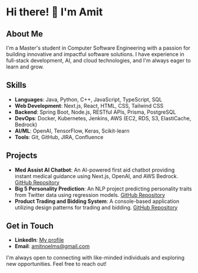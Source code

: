 # Hi there! 👋 I'm Amit

## About Me
I'm a Master's student in Computer Software Engineering with a passion for building innovative and impactful software solutions. I have experience in full-stack development, AI, and cloud technologies, and I'm always eager to learn and grow.

## Skills
- **Languages**: Java, Python, C++, JavaScript, TypeScript, SQL
- **Web Development**: Next.js, React, HTML, CSS, Tailwind CSS
- **Backend**: Spring Boot, Node.js, RESTful APIs, Prisma, PostgreSQL
- **DevOps**: Docker, Kubernetes, Jenkins, AWS (EC2, RDS, S3, ElastiCache, Bedrock)
- **AI/ML**: OpenAI, TensorFlow, Keras, Scikit-learn
- **Tools**: Git, GitHub, JIRA, Confluence

## Projects
- **Med Assist AI Chatbot**: An AI-powered first aid chatbot providing instant medical guidance using Next.js, OpenAI, and AWS Bedrock. [GitHub Repository](https://github.com/yourusername/med-assist)
- **Big 5 Personality Prediction**: An NLP project predicting personality traits from Twitter data using regression models. [GitHub Repository](https://github.com/yourusername/personality-prediction)
- **Product Trading and Bidding System**: A console-based application utilizing design patterns for trading and bidding. [GitHub Repository](https://github.com/yourusername/product-trading-system)

## Get in Touch
- **LinkedIn**: [My profile](https://www.linkedin.com/in/yourusername)
- **Email**: amitnoelms@gmail.com

I'm always open to connecting with like-minded individuals and exploring new opportunities. Feel free to reach out!

